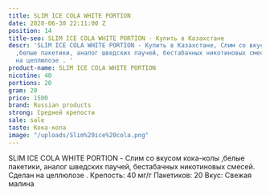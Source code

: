 ```yaml
---
title: SLIM ICE COLA WHITE PORTION
date: 2020-06-30 22:11:00 Z
position: 14
title-seo: SLIM ICE COLA WHITE PORTION - Купить в Казахстане
descr: 'SLIM ICE COLA WHITE PORTION - Купить в Казахстане, Слим со вкусом кока-колы
  ,белые пакетики, аналог шведских паучей, бестабачных никотиновых смесей. Сделан
  на целлюлозе . '
product-name: SLIM ICE COLA WHITE PORTION
nicotine: 40
portions: 20
gram: 20
price: 1500
brand: Russian products
strong: Средней крепости
sale: sale
taste: Кока-кола
image: "/uploads/Slim%20ice%20cola.png"
---
```


SLIM ICE COLA WHITE PORTION - Слим со вкусом кока-колы ,белые пакетики, аналог шведских паучей, бестабачных никотиновых смесей. Сделан на целлюлозе . 
Крепость: 40 мг/г Пакетиков: 20 
Вкус: Свежая малина